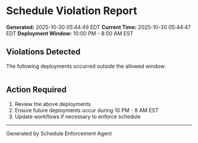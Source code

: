 # Schedule Violation Report

**Generated:** 2025-10-30 05:44:49 EDT
**Current Time:** 2025-10-30 05:44:47 EDT
**Deployment Window:** 10:00 PM - 8:00 AM EST

## Violations Detected

The following deployments occurred outside the allowed window:

```

```

## Action Required

1. Review the above deployments
2. Ensure future deployments occur during 10 PM - 8 AM EST
3. Update workflows if necessary to enforce schedule

---

Generated by Schedule Enforcement Agent
